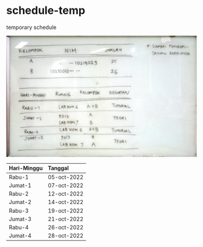 # schedule-temp
temporary schedule

![](../img/whiteboard-dti-room6-05oct2022.jpg)

Hari-Minggu | Tanggal
:- | :-
Rabu-1  | 05-oct-2022
Jumat-1 | 07-oct-2022
Rabu-2  | 12-oct-2022
Jumat-2 | 14-oct-2022
Rabu-3  | 19-oct-2022
Jumat-3 | 21-oct-2022
Rabu-4  | 26-oct-2022
Jumat-4 | 28-oct-2022
